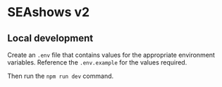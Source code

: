 # SEAshows v2

## Local development

Create an `.env` file that contains values for the appropriate environment variables. Reference the `.env.example` for the values required.

Then run the `npm run dev` command.
